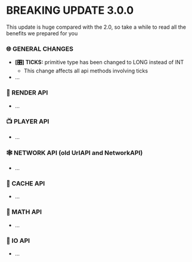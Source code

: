 # BREAKING UPDATE 3.0.0
This update is huge compared with the 2.0, so take a while to read all
the benefits we prepared for you

### 🌐 GENERAL CHANGES
- **[🎛️] TICKS:** primitive type has been changed to LONG instead of INT
    - This change affects all api methods involving ticks
- ...

### 🌌 RENDER API
- ...

### 📺 PLAYER API
- ...

### 🕸️ NETWORK API (old UrlAPI and NetworkAPI)
- ...

### 🚨 CACHE API
- ...

### 🧮 MATH API
- ...

### 📁 IO API
- ...